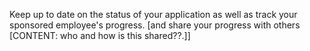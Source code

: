 Keep up to date on the status of your application as well as track your sponsored employee's progress. [and share your progress with others [CONTENT: who and how is this shared??.]]
